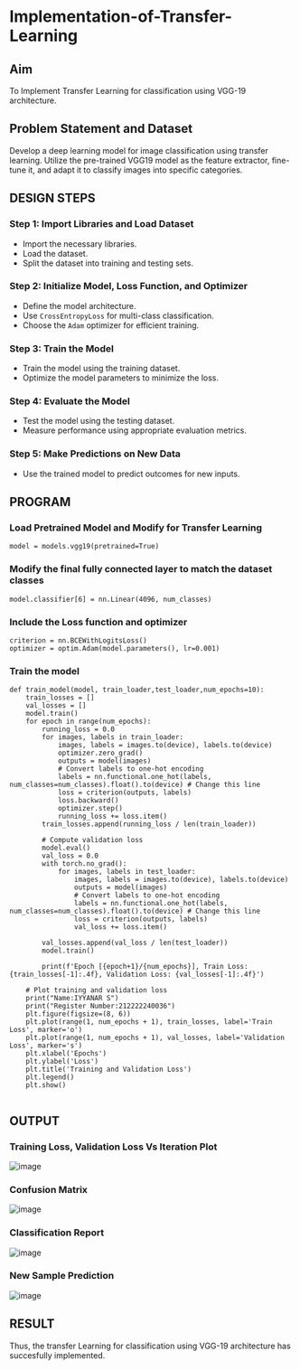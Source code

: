 # Implementation-of-Transfer-Learning
## Aim
To Implement Transfer Learning for classification using VGG-19 architecture.

## Problem Statement and Dataset
Develop a deep learning model for image classification using transfer learning. Utilize the pre-trained VGG19 model as the feature extractor, fine-tune it, and adapt it to classify images into specific categories.

## DESIGN STEPS
### **Step 1: Import Libraries and Load Dataset**
- Import the necessary libraries.
- Load the dataset.
- Split the dataset into training and testing sets.

### **Step 2: Initialize Model, Loss Function, and Optimizer**
- Define the model architecture.
- Use `CrossEntropyLoss` for multi-class classification.
- Choose the `Adam` optimizer for efficient training.

### **Step 3: Train the Model**
- Train the model using the training dataset.
- Optimize the model parameters to minimize the loss.

### **Step 4: Evaluate the Model**
- Test the model using the testing dataset.
- Measure performance using appropriate evaluation metrics.

### **Step 5: Make Predictions on New Data**
- Use the trained model to predict outcomes for new inputs.

## PROGRAM

### Load Pretrained Model and Modify for Transfer Learning
```
model = models.vgg19(pretrained=True)
```

### Modify the final fully connected layer to match the dataset classes
```
model.classifier[6] = nn.Linear(4096, num_classes)
```

### Include the Loss function and optimizer
```
criterion = nn.BCEWithLogitsLoss()
optimizer = optim.Adam(model.parameters(), lr=0.001)
```

### Train the model
```
def train_model(model, train_loader,test_loader,num_epochs=10):
    train_losses = []
    val_losses = []
    model.train()
    for epoch in range(num_epochs):
        running_loss = 0.0
        for images, labels in train_loader:
            images, labels = images.to(device), labels.to(device)
            optimizer.zero_grad()
            outputs = model(images)
            # Convert labels to one-hot encoding
            labels = nn.functional.one_hot(labels, num_classes=num_classes).float().to(device) # Change this line
            loss = criterion(outputs, labels)
            loss.backward()
            optimizer.step()
            running_loss += loss.item()
        train_losses.append(running_loss / len(train_loader))

        # Compute validation loss
        model.eval()
        val_loss = 0.0
        with torch.no_grad():
            for images, labels in test_loader:
                images, labels = images.to(device), labels.to(device)
                outputs = model(images)
                # Convert labels to one-hot encoding
                labels = nn.functional.one_hot(labels, num_classes=num_classes).float().to(device) # Change this line
                loss = criterion(outputs, labels)
                val_loss += loss.item()

        val_losses.append(val_loss / len(test_loader))
        model.train()

        print(f'Epoch [{epoch+1}/{num_epochs}], Train Loss: {train_losses[-1]:.4f}, Validation Loss: {val_losses[-1]:.4f}')

    # Plot training and validation loss
    print("Name:IYYANAR S")
    print("Register Number:212222240036")
    plt.figure(figsize=(8, 6))
    plt.plot(range(1, num_epochs + 1), train_losses, label='Train Loss', marker='o')
    plt.plot(range(1, num_epochs + 1), val_losses, label='Validation Loss', marker='s')
    plt.xlabel('Epochs')
    plt.ylabel('Loss')
    plt.title('Training and Validation Loss')
    plt.legend()
    plt.show()


```

## OUTPUT
### Training Loss, Validation Loss Vs Iteration Plot
![image](https://github.com/user-attachments/assets/b8f91ddf-7faf-4fa8-ab4a-4efa074141af)


### Confusion Matrix
![image](https://github.com/user-attachments/assets/4a4affd0-14f3-4bda-bdec-423363a61707)


### Classification Report
![image](https://github.com/user-attachments/assets/bde7124b-d591-492c-8e67-e1c53a107763)


### New Sample Prediction
![image](https://github.com/user-attachments/assets/0cdce630-260e-407f-956e-a5533f9b1b90)


## RESULT
Thus, the transfer Learning for classification using VGG-19 architecture has succesfully implemented.
